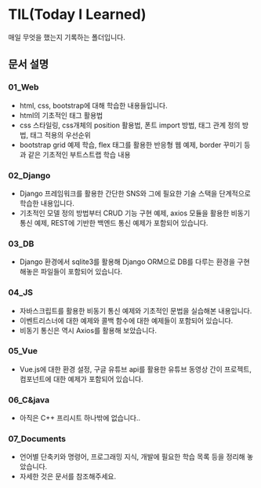 # TIL(Today I Learned)

매일 무엇을 했는지 기록하는 폴더입니다.



## 문서 설명

### 01_Web

- html, css, bootstrap에 대해 학습한 내용들입니다.
- html의 기초적인 태그 활용법
- css 스타일링, css개체의 position 활용법, 폰트 import 방법, 태그 관계 정의 방법, 태그 적용의 우선순위 
- bootstrap grid 예제 학습, flex 태그를 활용한 반응형 웹 예제, border 꾸미기 등과 같은 기초적인 부트스트랩 학습 내용



### 02_Django

- Django 프레임워크를 활용한 간단한 SNS와 그에 필요한 기술 스택을 단계적으로 학습한 내용입니다.
- 기초적인 모델 정의 방법부터 CRUD 기능 구현 예제, axios 모듈을 활용한 비동기 통신 예제, REST에 기반한 백엔드 통신 예제가 포함되어 있습니다.



### 03_DB

- Django 환경에서 sqlite3를 활용해 Django ORM으로 DB를 다루는 환경을 구현해놓은 파일들이 포함되어 있습니다.



### 04_JS

- 자바스크립트를 활용한 비동기 통신 예제와 기초적인 문법을 실습해본 내용입니다.
- 이벤트리스너에 대한 예제와 콜백 함수에 대한 예제들이 포함되어 있습니다.
- 비동기 통신은 역시 Axios를 활용해 보았습니다.



### 05_Vue

- Vue.js에 대한 환경 설정, 구글 유튜브 api를 활용한 유튜브 동영상 간이 프로젝트, 컴포넌트에 대한 예제가 포함되어 있습니다.



### 06_C&java

- 아직은 C++ 프리시트 하나밖에 없습니다..



### 07_Documents

- 언어별 단축키와 명령어, 프로그래밍 지식, 개발에 필요한 학습 목록 등을 정리해 놓았습니다.
- 자세한 것은 문서를 참조해주세요.

